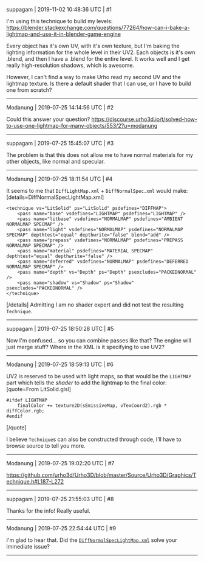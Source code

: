 suppagam | 2019-11-02 10:48:36 UTC | #1

I'm using this technique to build my levels: https://blender.stackexchange.com/questions/77264/how-can-i-bake-a-lightmap-and-use-it-in-blender-game-engine

Every object has it's own UV, with it's own texture, but I'm baking the lighting information for the whole level in their UV2. Each objects is it's own .blend, and then I have a .blend for the entire level. It works well and I get really high-resolution shadows, which is awesome.

However, I can't find a way to make Urho read my second UV and the lightmap texture. Is there a default shader that I can use, or I have to build one from scratch?

-------------------------

Modanung | 2019-07-25 14:14:56 UTC | #2

Could this answer your question?
https://discourse.urho3d.io/t/solved-how-to-use-one-lightmap-for-many-objects/553/2?u=modanung

-------------------------

suppagam | 2019-07-25 15:45:07 UTC | #3

The problem is that this does not allow me to have normal materials for my other objects, like normal and specular.

-------------------------

Modanung | 2019-07-25 18:11:54 UTC | #4

It seems to me that `DiffLightMap.xml` + `DiffNormalSpec.xml` would make:
[details=DiffNormalSpecLightMap.xml]

```
<technique vs="LitSolid" ps="LitSolid" psdefines="DIFFMAP">
    <pass name="base" vsdefines="LIGHTMAP" psdefines="LIGHTMAP" />
    <pass name="litbase" vsdefines="NORMALMAP" psdefines="AMBIENT NORMALMAP SPECMAP" />
    <pass name="light" vsdefines="NORMALMAP" psdefines="NORMALMAP SPECMAP" depthtest="equal" depthwrite="false" blend="add" />
    <pass name="prepass" vsdefines="NORMALMAP" psdefines="PREPASS NORMALMAP SPECMAP" />
    <pass name="material" psdefines="MATERIAL SPECMAP" depthtest="equal" depthwrite="false" />
    <pass name="deferred" vsdefines="NORMALMAP" psdefines="DEFERRED NORMALMAP SPECMAP" />
    <pass name="depth" vs="Depth" ps="Depth" psexcludes="PACKEDNORMAL" />
    <pass name="shadow" vs="Shadow" ps="Shadow" psexcludes="PACKEDNORMAL" />
</technique>
```
[/details]
Admitting I am no shader expert and did not test the resulting `Technique`.

-------------------------

suppagam | 2019-07-25 18:50:28 UTC | #5

Now I'm confused... so you can combine passes like that? The engine will just merge stuff? Where in the XML is it specifying to use UV2?

-------------------------

Modanung | 2019-07-25 18:59:13 UTC | #6

UV2 is reserved to be used with light maps, so that would be the `LIGHTMAP` part which tells the _shader_ to add the lightmap to the final color:
[quote=From LitSolid.glsl]
```
#ifdef LIGHTMAP
    finalColor += texture2D(sEmissiveMap, vTexCoord2).rgb * diffColor.rgb;
#endif
```
[/quote]

I believe `Technique`s can also be constructed through code, I’ll have to browse source to tell you more.

-------------------------

Modanung | 2019-07-25 19:02:20 UTC | #7

https://github.com/urho3d/Urho3D/blob/master/Source/Urho3D/Graphics/Technique.h#L187-L272

-------------------------

suppagam | 2019-07-25 21:55:03 UTC | #8

Thanks for the info! Really useful.

-------------------------

Modanung | 2019-07-25 22:54:44 UTC | #9

I'm glad to hear that. Did the [`DiffNormalSpecLightMap.xml`](https://discourse.urho3d.io/t/how-to-read-uv2/5344/4) solve your immediate issue?

-------------------------

